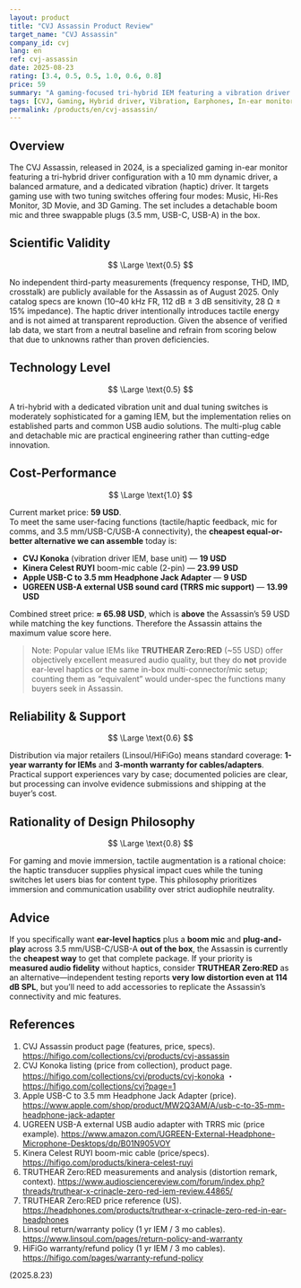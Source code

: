 ```yaml
---
layout: product
title: "CVJ Assassin Product Review"
target_name: "CVJ Assassin"
company_id: cvj
lang: en
ref: cvj-assassin
date: 2025-08-23
rating: [3.4, 0.5, 0.5, 1.0, 0.6, 0.8]
price: 59
summary: "A gaming-focused tri-hybrid IEM featuring a vibration driver unit alongside dynamic and balanced armature drivers. Marketed for its tactile feedback capabilities rather than audiophile performance."
tags: [CVJ, Gaming, Hybrid driver, Vibration, Earphones, In-ear monitors]
permalink: /products/en/cvj-assassin/
---
```


## Overview

The CVJ Assassin, released in 2024, is a specialized gaming in-ear monitor featuring a tri-hybrid driver configuration with a 10 mm dynamic driver, a balanced armature, and a dedicated vibration (haptic) driver. It targets gaming use with two tuning switches offering four modes: Music, Hi-Res Monitor, 3D Movie, and 3D Gaming. The set includes a detachable boom mic and three swappable plugs (3.5 mm, USB-C, USB-A) in the box.

## Scientific Validity

$$ \Large \text{0.5} $$

No independent third-party measurements (frequency response, THD, IMD, crosstalk) are publicly available for the Assassin as of August 2025. Only catalog specs are known (10–40 kHz FR, 112 dB ± 3 dB sensitivity, 28 Ω ± 15% impedance). The haptic driver intentionally introduces tactile energy and is not aimed at transparent reproduction. Given the absence of verified lab data, we start from a neutral baseline and refrain from scoring below that due to unknowns rather than proven deficiencies.

## Technology Level

$$ \Large \text{0.5} $$

A tri-hybrid with a dedicated vibration unit and dual tuning switches is moderately sophisticated for a gaming IEM, but the implementation relies on established parts and common USB audio solutions. The multi-plug cable and detachable mic are practical engineering rather than cutting-edge innovation.

## Cost-Performance

$$ \Large \text{1.0} $$

Current market price: **59 USD**.  
To meet the same user-facing functions (tactile/haptic feedback, mic for comms, and 3.5 mm/USB-C/USB-A connectivity), the **cheapest equal-or-better alternative we can assemble** today is:

- **CVJ Konoka** (vibration driver IEM, base unit) — **19 USD**  
- **Kinera Celest RUYI** boom-mic cable (2-pin) — **23.99 USD**  
- **Apple USB-C to 3.5 mm Headphone Jack Adapter** — **9 USD**  
- **UGREEN USB-A external USB sound card (TRRS mic support)** — **13.99 USD**

Combined street price: **≈ 65.98 USD**, which is **above** the Assassin’s 59 USD while matching the key functions. Therefore the Assassin attains the maximum value score here.

> Note: Popular value IEMs like **TRUTHEAR Zero:RED** (~55 USD) offer objectively excellent measured audio quality, but they do **not** provide ear-level haptics or the same in-box multi-connector/mic setup; counting them as “equivalent” would under-spec the functions many buyers seek in Assassin.

## Reliability & Support

$$ \Large \text{0.6} $$

Distribution via major retailers (Linsoul/HiFiGo) means standard coverage: **1-year warranty for IEMs** and **3-month warranty for cables/adapters**. Practical support experiences vary by case; documented policies are clear, but processing can involve evidence submissions and shipping at the buyer’s cost.

## Rationality of Design Philosophy

$$ \Large \text{0.8} $$

For gaming and movie immersion, tactile augmentation is a rational choice: the haptic transducer supplies physical impact cues while the tuning switches let users bias for content type. This philosophy prioritizes immersion and communication usability over strict audiophile neutrality.

## Advice

If you specifically want **ear-level haptics** plus a **boom mic** and **plug-and-play** across 3.5 mm/USB-C/USB-A **out of the box**, the Assassin is currently the **cheapest way** to get that complete package. If your priority is **measured audio fidelity** without haptics, consider **TRUTHEAR Zero:RED** as an alternative—independent testing reports **very low distortion even at 114 dB SPL**, but you’ll need to add accessories to replicate the Assassin’s connectivity and mic features.

## References

1. CVJ Assassin product page (features, price, specs). https://hifigo.com/collections/cvj/products/cvj-assassin  
2. CVJ Konoka listing (price from collection), product page. https://hifigo.com/collections/cvj/products/cvj-konoka ・ https://hifigo.com/collections/cvj?page=1  
3. Apple USB-C to 3.5 mm Headphone Jack Adapter (price). https://www.apple.com/shop/product/MW2Q3AM/A/usb-c-to-35-mm-headphone-jack-adapter  
4. UGREEN USB-A external USB audio adapter with TRRS mic (price example). https://www.amazon.com/UGREEN-External-Headphone-Microphone-Desktops/dp/B01N905VOY  
5. Kinera Celest RUYI boom-mic cable (price/specs). https://hifigo.com/products/kinera-celest-ruyi  
6. TRUTHEAR Zero:RED measurements and analysis (distortion remark, context). https://www.audiosciencereview.com/forum/index.php?threads/truthear-x-crinacle-zero-red-iem-review.44865/  
7. TRUTHEAR Zero:RED price reference (US). https://headphones.com/products/truthear-x-crinacle-zero-red-in-ear-headphones  
8. Linsoul return/warranty policy (1 yr IEM / 3 mo cables). https://www.linsoul.com/pages/return-policy-and-warranty  
9. HiFiGo warranty/refund policy (1 yr IEM / 3 mo cables). https://hifigo.com/pages/warranty-refund-policy

(2025.8.23)

